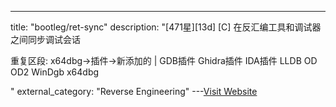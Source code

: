 ---
title: "bootleg/ret-sync"
description: "[471星][13d] [C]  在反汇编工具和调试器之间同步调试会话

重复区段: x64dbg->插件->新添加的 |
GDB插件
Ghidra插件
IDA插件
LLDB
OD
OD2
WinDgb
x64dbg

"
external_category: "Reverse Engineering"
---[Visit Website](https://github.com/bootleg/ret-sync)

